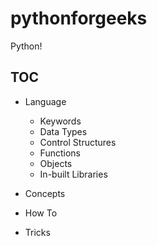 # pythonforgeeks
Python!

## TOC

- Language
  - Keywords
  - Data Types
  - Control Structures
  - Functions
  - Objects
  - In-built Libraries
  
  
- Concepts
  
- How To

- Tricks
